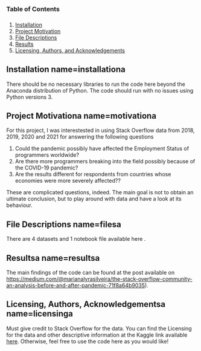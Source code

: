 ###
### Table of Contents
###

1. [Installation](#installation)
2. [Project Motivation](#motivation)
3. [File Descriptions](#files)
4. [Results](#results)
5. [Licensing, Authors, and Acknowledgements](#licensing)

## Installation name=installationa

There should be no necessary libraries to run the code here beyond the Anaconda distribution of Python.  The code should run with no issues using Python versions 3.

## Project Motivationa name=motivationa

For this project, I was interestested in using Stack Overflow data from 2018, 2019, 2020 and 2021 for answering the following questions

1. Could the pandemic possibly have affected the Employment Status of programmers worldwide?
2. Are there more programmers breaking into the field possibly because of the COVID-19 pandemic?
3. Are the results different for respondents from countries whose economies were more severely affected??

These are complicated questions, indeed. The main goal is not to obtain an ultimate conclusion, but to play around with data and have a look at its behaviour. 

## File Descriptions name=filesa

There are 4 datasets and 1 notebook file available here . 

## Resultsa name=resultsa

The main findings of the code can be found at the post available on https://medium.com/@marianalyrasilveira/the-stack-overflow-community-an-analysis-before-and-after-pandemic-71f8a64b9035).

## Licensing, Authors, Acknowledgementsa name=licensinga

Must give credit to Stack Overflow for the data.  You can find the Licensing for the data and other descriptive information at the Kaggle link available [here](httpswww.kaggle.comstackoverflowso-survey-2017data).  Otherwise, feel free to use the code here as you would like!
